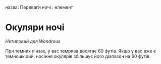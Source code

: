 назва: Переваги ночі : елемент

# Окуляри ночі
_Нетиповий для Wondrous_

При темних лінзах, у вас темрява досягає 60 футів. Якщо у вас вже є темношкірий, носіння окулярів збільшує його діапазон на 60 футів.